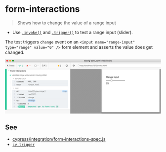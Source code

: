# form-interactions

> Shows how to change the value of a range input

- Use [`.invoke()`](https://on.cypress.io/invoke) and [`.trigger()`](https://on.cypress.io/trigger) to test a range input (slider).

The test triggers `change` event on an `<input name="range-input" type="range" value="0" />` form element and asserts the value does get changed.

![range input](images/range-input.png)

## See

- [cypress/integration/form-interactions-spec.js](cypress/integration/form-interactions-spec.js)
- [`cy.trigger`](https://on.cypress.io/trigger)
